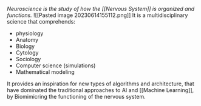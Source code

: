 _Neuroscience is the study of how the [[Nervous System]] is organized and functions._
![[Pasted image 20230614155112.png]]
It is a multidisciplinary science that comprehends:
- physiology
- Anatomy
- Biology
- Cytology
- Sociology
- Computer science (simulations)
- Mathematical modeling

It provides an inspiration for new types of algorithms and architecture, that have dominated the traditional approaches to AI and [[Machine Learning]], by Biomimicring the functioning of the nervous system.